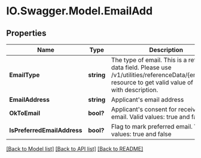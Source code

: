 # IO.Swagger.Model.EmailAdd
## Properties

Name | Type | Description | Notes
------------ | ------------- | ------------- | -------------
**EmailType** | **string** | The type of email.  This is a reference data field. Please use /v1/utilities/referenceData/{emailType} resource to get valid value of this field with description. | [optional] 
**EmailAddress** | **string** | Applicant&#x27;s email address | 
**OkToEmail** | **bool?** | Applicant&#x27;s consent for receiving email. Valid values: true and false | [optional] 
**IsPreferredEmailAddress** | **bool?** | Flag to mark preferred email. Valid values: true and false | [optional] 

[[Back to Model list]](../README.md#documentation-for-models) [[Back to API list]](../README.md#documentation-for-api-endpoints) [[Back to README]](../README.md)

